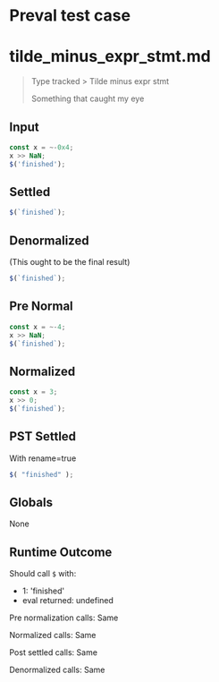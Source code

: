 # Preval test case

# tilde_minus_expr_stmt.md

> Type tracked > Tilde minus expr stmt
>
> Something that caught my eye

## Input

`````js filename=intro
const x = ~-0x4;
x >> NaN;
$('finished');
`````

## Settled


`````js filename=intro
$(`finished`);
`````

## Denormalized
(This ought to be the final result)

`````js filename=intro
$(`finished`);
`````

## Pre Normal


`````js filename=intro
const x = ~-4;
x >> NaN;
$(`finished`);
`````

## Normalized


`````js filename=intro
const x = 3;
x >> 0;
$(`finished`);
`````

## PST Settled
With rename=true

`````js filename=intro
$( "finished" );
`````

## Globals

None

## Runtime Outcome

Should call `$` with:
 - 1: 'finished'
 - eval returned: undefined

Pre normalization calls: Same

Normalized calls: Same

Post settled calls: Same

Denormalized calls: Same

